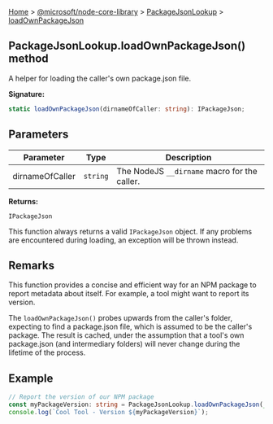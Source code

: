 [Home](./index) &gt; [@microsoft/node-core-library](./node-core-library.md) &gt; [PackageJsonLookup](./node-core-library.packagejsonlookup.md) &gt; [loadOwnPackageJson](./node-core-library.packagejsonlookup.loadownpackagejson.md)

## PackageJsonLookup.loadOwnPackageJson() method

A helper for loading the caller's own package.json file.

<b>Signature:</b>

```typescript
static loadOwnPackageJson(dirnameOfCaller: string): IPackageJson;
```

## Parameters

|  Parameter | Type | Description |
|  --- | --- | --- |
|  dirnameOfCaller | `string` | The NodeJS `__dirname` macro for the caller. |

<b>Returns:</b>

`IPackageJson`

This function always returns a valid `IPackageJson` object. If any problems are encountered during loading, an exception will be thrown instead.

## Remarks

This function provides a concise and efficient way for an NPM package to report metadata about itself. For example, a tool might want to report its version.

The `loadOwnPackageJson()` probes upwards from the caller's folder, expecting to find a package.json file, which is assumed to be the caller's package. The result is cached, under the assumption that a tool's own package.json (and intermediary folders) will never change during the lifetime of the process.

## Example


```ts
// Report the version of our NPM package
const myPackageVersion: string = PackageJsonLookup.loadOwnPackageJson(__dirname).version;
console.log(`Cool Tool - Version ${myPackageVersion}`);

```

